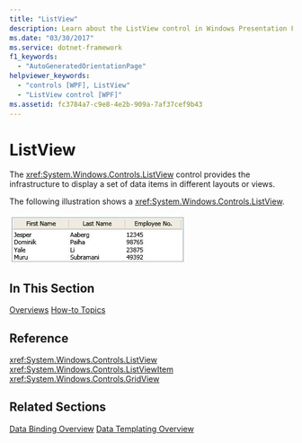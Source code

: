 ```yaml
---
title: "ListView"
description: Learn about the ListView control in Windows Presentation Foundation (WPF), which allows users to displays data items in different layouts or views.
ms.date: "03/30/2017"
ms.service: dotnet-framework
f1_keywords: 
  - "AutoGeneratedOrientationPage"
helpviewer_keywords: 
  - "controls [WPF], ListView"
  - "ListView control [WPF]"
ms.assetid: fc3784a7-c9e8-4e2b-909a-7af37cef9b43
---
```

# ListView

The <xref:System.Windows.Controls.ListView> control provides the infrastructure to display a set of data items in different layouts or views.

The following illustration shows a <xref:System.Windows.Controls.ListView>.

![Screenshot that shows a ListView with GridView output.](./media/gridview-overview/listview-gridview-output.jpg)

## In This Section

[Overviews](listview-overviews.md)
[How-to Topics](listview-how-to-topics.md)

## Reference

<xref:System.Windows.Controls.ListView>
  <xref:System.Windows.Controls.ListViewItem>
  <xref:System.Windows.Controls.GridView>

## Related Sections

[Data Binding Overview](../data/index.md)
  [Data Templating Overview](../data/data-templating-overview.md)
